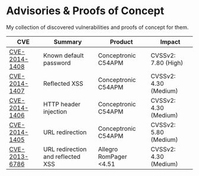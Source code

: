 # Advisories & Proofs of Concept

My collection of discovered vulnerabilities and proofs of concept for them.

| CVE                                                       | Summary                           | Product                   | Impact                |
|-----------------------------------------------------------|-----------------------------------|---------------------------|-----------------------|
| [CVE-2014-1408](2014/2014_Advisory_C54APM_Multiple.pdf)   | Known default password            | Conceptronic C54APM       | CVSSv2: 7.80 (High)   |
| [CVE-2014-1407](2014/2014_Advisory_C54APM_Multiple.pdf)   | Reflected XSS                     | Conceptronic C54APM       | CVSSv2: 4.30 (Medium) |
| [CVE-2014-1406](2014/2014_Advisory_C54APM_Multiple.pdf)   | HTTP header injection             | Conceptronic C54APM       | CVSSv2: 4.30 (Medium) |
| [CVE-2014-1405](2014/2014_Advisory_C54APM_Multiple.pdf)   | URL redirection                   | Conceptronic C54APM       | CVSSv2: 5.80 (Medium) |
| [CVE-2013-6786](2013/2013_Advisory_RomPagerXSS.pdf)       | URL redirection and reflected XSS | Allegro RomPager <4.51    | CVSSv2: 4.30 (Medium) |
